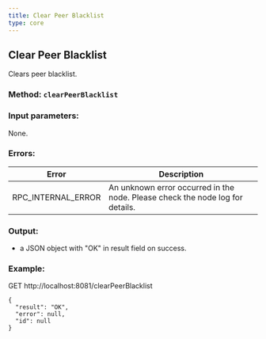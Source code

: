```yaml
---
title: Clear Peer Blacklist
type: core
---
```

## Clear Peer Blacklist
Clears peer blacklist.

### Method: `clearPeerBlacklist`
### Input parameters:
None.

### Errors:

| Error | Description |
| --- | --- |
| RPC_INTERNAL_ERROR | An unknown error occurred in the node. Please check the node log for details. |

### Output:
- a JSON object with "OK" in result field on success.

### Example:
GET http://localhost:8081/clearPeerBlacklist
```
{
  "result": "OK",
  "error": null,
  "id": null
}
```
